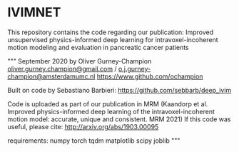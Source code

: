 # IVIMNET
This repository contains the code regarding our publication: Improved unsupervised physics-informed deep learning for intravoxel-incoherent motion modeling and evaluation in pancreatic cancer patients

"""
September 2020 by Oliver Gurney-Champion
oliver.gurney.champion@gmail.com / o.j.gurney-champion@amsterdamumc.nl
https://www.github.com/ochampion

Built on code by Sebastiano Barbieri: https://github.com/sebbarb/deep_ivim

Code is uploaded as part of our publication in MRM (Kaandorp et al. Improved physics-informed deep learning of the intravoxel-incoherent motion model: accurate, unique and consistent. MRM 2021)
If this code was useful, please cite:
http://arxiv.org/abs/1903.00095

requirements:
numpy
torch
tqdm
matplotlib
scipy
joblib
"""